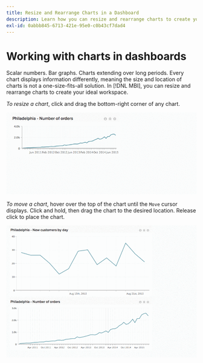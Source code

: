 ```yaml
---
title: Resize and Rearrange Charts in a Dashboard
description: Learn how you can resize and rearrange charts to create your ideal workspace.
exl-id: 0abbb845-6713-421e-95e0-c0b43cf7dad4
---
```

# Working with charts in dashboards

Scalar numbers. Bar graphs. Charts extending over long periods. Every chart displays information differently, meaning the size and location of charts is not a one-size-fits-all solution. In [!DNL MBI], you can resize and rearrange charts to create your ideal workspace.

*To resize a chart*, click and drag the bottom-right corner of any chart.

![resize chart](../../assets/Resize_Chart_in_Dashboard.gif)

*To move a chart*, hover over the top of the chart until the `Move` cursor displays. Click and hold, then drag the chart to the desired location. Release click to place the chart.

![move chart](../../assets/Move_Chart_in_Dashboard.gif)
